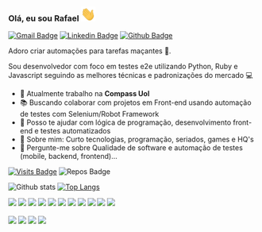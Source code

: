 ### Olá, eu sou Rafael <img src="./hi.gif" width="30px">

[![Gmail Badge](https://img.shields.io/badge/-Gmail-c14438?style=flat-square&logo=Gmail&logoColor=white&link=mailto:rafaelvsc88@gmail.com)](mailto:rafaelvsc88@gmail.com)
[![Linkedin Badge](https://img.shields.io/badge/-LinkedIn-blue?style=flat-square&logo=Linkedin&logoColor=white&link=https://www.linkedin.com/in/rafael-vescio/)](https://www.linkedin.com/in/rafael-vescio/)
[![Github Badge](https://img.shields.io/badge/-Github-000?style=flat-square&logo=Github&logoColor=white&link=https://github.com/RafaelVsc)](https://github.com/RafaelVsc)

<!--
**RafaelVsc/RafaelVsc** is a ✨ _special_ ✨ repository because its `README.md` (this file) appears on your GitHub profile.

Here are some ideas to get you started:

- 🔭 I’m currently working on SenseData
- 🌱 I’m currently learning Selenium, Behave and Python
- 👯 I’m looking to collaborate on meaningful projects
- 🤖 Ask me about automated tests using python and selenium...

-->
Adoro criar automações para tarefas maçantes 🤖.

Sou desenvolvedor com foco em testes e2e utilizando Python, Ruby e Javascript seguindo as melhores técnicas e padronizações do mercado :computer:


- 🔭  Atualmente trabalho na **Compass Uol**
- 📚  Buscando colaborar com projetos em Front-end usando automação de testes com Selenium/Robot Framework
- 🤝  Posso te ajudar com lógica de programação, desenvolvimento front-end e testes automatizados
- 💬  Sobre mim: Curto tecnologias, programação, seriados, games e HQ's
- 🤖  Pergunte-me sobre Qualidade de software e automação de testes (mobile, backend, frontend)...

[![Visits Badge](https://badges.pufler.dev/visits/RafaelVsc/RafaelVsc?style=for-the-badge)](https://github.com/RafaelVsc/RafaelVsc)
![Repos Badge](https://badges.pufler.dev/repos/RafaelVsc?style=for-the-badge)

![Github stats](https://github-readme-stats.vercel.app/api?username=RafaelVsc&show_icons=true&theme=gotham)
[![Top Langs](https://github-readme-stats.vercel.app/api/top-langs/?username=RafaelVsc&layout=compact&theme=gotham)](https://github.com/RafaelVsc/github-readme-stats)


<code><img height="45" src="https://xesque.rocketseat.dev/platform/tech/ruby.svg"></code>
<code><img height="45" src="https://xesque.rocketseat.dev/platform/tech/selenium-webdriver.svg"></code>
<code><img height="45" src="https://xesque.rocketseat.dev/platform/tech/capybara.svg"></code>
<code><img height="45" src="https://xesque.rocketseat.dev/platform/tech/python.svg"></code>
<code><img height="45" src="https://xesque.rocketseat.dev/platform/tech/html5.svg"></code>
<code><img height="45" src="https://xesque.rocketseat.dev/platform/tech/css3.svg"></code>
<code><img height="45" src="https://xesque.rocketseat.dev/platform/tech/javascript.svg"></code>
<code><img height="45" src="https://xesque.rocketseat.dev/platform/tech/typescript.svg"></code>
<code><img height="45" src="https://xesque.rocketseat.dev/platform/tech/node.svg"></code>
<code><img height="45" src="https://xesque.rocketseat.dev/platform/tech/reactjs.svg"></code>
<code><img height="45" src="https://xesque.rocketseat.dev/platform/tech/react-native.svg"></code>
<br/>
<br/>
<code><img height="45" src="https://xesque.rocketseat.dev/platform/tech/docker.svg"></code>
<code><img height="45" src="https://xesque.rocketseat.dev/platform/tech/jenkins.svg"></code>
<code><img height="45" src="https://xesque.rocketseat.dev/platform/tech/postgresql.svg"></code>
<code><img height="45" src="https://xesque.rocketseat.dev/platform/tech/mongodb.svg"></code>




<!--
<code><img height="30" src="https://raw.githubusercontent.com/github/explore/80688e429a7d4ef2fca1e82350fe8e3517d3494d/topics/ruby/ruby.png"></code>
<code><img height="30" src="https://raw.githubusercontent.com/github/explore/80688e429a7d4ef2fca1e82350fe8e3517d3494d/topics/html/html.png"></code>
<code><img height="30" src="https://raw.githubusercontent.com/github/explore/80688e429a7d4ef2fca1e82350fe8e3517d3494d/topics/css/css.png"></code>
<code><img height="30" src="https://raw.githubusercontent.com/github/explore/80688e429a7d4ef2fca1e82350fe8e3517d3494d/topics/javascript/javascript.png"></code>
<code><img height="30" src="https://raw.githubusercontent.com/github/explore/80688e429a7d4ef2fca1e82350fe8e3517d3494d/topics/typescript/typescript.png"></code>
<code><img height="30" src="https://raw.githubusercontent.com/github/explore/80688e429a7d4ef2fca1e82350fe8e3517d3494d/topics/react/react.png"></code>
<code><img height="30" src="https://raw.githubusercontent.com/github/explore/80688e429a7d4ef2fca1e82350fe8e3517d3494d/topics/nodejs/nodejs.png"></code>
<code><img height="30" src="https://raw.githubusercontent.com/github/explore/80688e429a7d4ef2fca1e82350fe8e3517d3494d/topics/terminal/terminal.png"></code>
<code><img height="30" src="https://raw.githubusercontent.com/github/explore/80688e429a7d4ef2fca1e82350fe8e3517d3494d/topics/git/git.png"></code>
<code><img height="30" src="https://raw.githubusercontent.com/github/explore/80688e429a7d4ef2fca1e82350fe8e3517d3494d/topics/docker/docker.png"></code>
<code><img height="30" src="https://cdn.icon-icons.com/icons2/2107/PNG/512/file_type_cucumber_icon_130657.png"></code> 
-->

